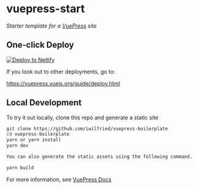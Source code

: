 # vuepress-start

*Starter template for a [VuePress](https://vuepress.vuejs.org) site*

## One-click Deploy

[![Deploy to Netlify](https://www.netlify.com/img/deploy/button.svg)](https://app.netlify.com/start/deploy?repository=https://github.com/iwilfried/vuepress-boilerplate)

If you look out to other deployments, go to:  

https://vuepress.vuejs.org/guide/deploy.html

## Local Development

To try it out locally, clone this repo and generate a static site

```bash
git clone https://github.com/iwilfried/vuepress-boilerplate
cd vuepress-boilerplate
yarn or yarn install
yarn dev

You can also generate the static assets using the following command.

yarn build
```

For more information, see [VuePress Docs](https://vuepress.vuejs.org)


